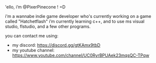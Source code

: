 'ello, i’m @PixerPinecone ! =D

i'm a wannabe indie game developer who's currently working on a game called "Hatchetflash"
i’m currently learning c++, and to use ms visual studio, flstudio, and a few other programs.

you can contact me using:
  - my discord: https://discord.gg/gtKAmx9tbD
  - my youtube channel: https://www.youtube.com/channel/UC0RyrBPUAek23mqsQC-TPqw

<!---
PixerPinecone/PixerPinecone is a ✨ special ✨ repository because its `README.md` (this file) appears on your GitHub profile.
You can click the Preview link to take a look at your changes.
--->
